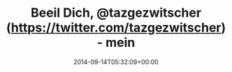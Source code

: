 ---
retweeted: false
source: <a href="http://mvilla.it/fenix" rel="nofollow">Fenix for Android</a>
entities:
  user_mentions:
  - name: taz
    screen_name: tazgezwitscher
    indices:
    - '12'
    - '27'
    id_str: '15243812'
    id: '15243812'
  urls: []
  symbols: []
  media:
  - expanded_url: https://twitter.com/bascht/status/511024581251825664/photo/1
    indices:
    - '46'
    - '68'
    url: http://t.co/y16UY8CGae
    media_url: http://pbs.twimg.com/media/BxeGJiLCIAAolBC.jpg
    id_str: '511024581079867392'
    id: '511024581079867392'
    media_url_https: https://pbs.twimg.com/media/BxeGJiLCIAAolBC.jpg
    sizes:
      small:
        w: '680'
        h: '233'
        resize: fit
      medium:
        w: '1078'
        h: '370'
        resize: fit
      large:
        w: '1078'
        h: '370'
        resize: fit
      thumb:
        w: '150'
        h: '150'
        resize: crop
    type: photo
    display_url: pic.twitter.com/y16UY8CGae
  hashtags: []
display_text_range:
- '0'
- '68'
favorite_count: '0'
id_str: '511024581251825664'
truncated: false
retweet_count: '0'
id: '511024581251825664'
possibly_sensitive: false
created_at: Sun Sep 14 05:32:09 +0000 2014
favorited: false
full_text: Beeil Dich, [@tazgezwitscher](https://twitter.com/tazgezwitscher) - mein
  Flug geht!
lang: de
extended_entities:
  media:
  - expanded_url: https://twitter.com/bascht/status/511024581251825664/photo/1
    indices:
    - '46'
    - '68'
    url: http://t.co/y16UY8CGae
    media_url: http://pbs.twimg.com/media/BxeGJiLCIAAolBC.jpg
    id_str: '511024581079867392'
    id: '511024581079867392'
    media_url_https: https://pbs.twimg.com/media/BxeGJiLCIAAolBC.jpg
    sizes:
      small:
        w: '680'
        h: '233'
        resize: fit
      medium:
        w: '1078'
        h: '370'
        resize: fit
      large:
        w: '1078'
        h: '370'
        resize: fit
      thumb:
        w: '150'
        h: '150'
        resize: crop
    type: photo
    display_url: pic.twitter.com/y16UY8CGae
tags:
- pesos/twitter
date: '2014-09-14T05:32:09+00:00'
src: https://twitter.com/bascht/status/511024581251825664
original_url: https://twitter.com/bascht/status/511024581251825664
type: twitter_tweet
media_url: https://img.bascht.com/twitter/pbs.twimg.com/media/BxeGJiLCIAAolBC.jpg
text: Beeil Dich, [@tazgezwitscher](https://twitter.com/tazgezwitscher) - mein Flug
  geht!
title: Beeil Dich, @tazgezwitscher (https://twitter.com/tazgezwitscher) - mein

---